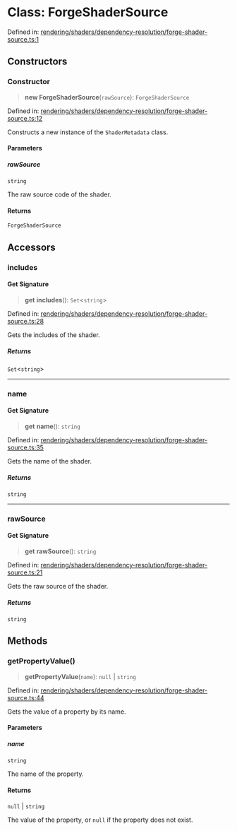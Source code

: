# Class: ForgeShaderSource

Defined in: [rendering/shaders/dependency-resolution/forge-shader-source.ts:1](https://github.com/Forge-Game-Engine/Forge/blob/7b95769650b59c5ba12aa490e41717344ca6bf1e/src/rendering/shaders/dependency-resolution/forge-shader-source.ts#L1)

## Constructors

### Constructor

> **new ForgeShaderSource**(`rawSource`): `ForgeShaderSource`

Defined in: [rendering/shaders/dependency-resolution/forge-shader-source.ts:12](https://github.com/Forge-Game-Engine/Forge/blob/7b95769650b59c5ba12aa490e41717344ca6bf1e/src/rendering/shaders/dependency-resolution/forge-shader-source.ts#L12)

Constructs a new instance of the `ShaderMetadata` class.

#### Parameters

##### rawSource

`string`

The raw source code of the shader.

#### Returns

`ForgeShaderSource`

## Accessors

### includes

#### Get Signature

> **get** **includes**(): `Set`\<`string`\>

Defined in: [rendering/shaders/dependency-resolution/forge-shader-source.ts:28](https://github.com/Forge-Game-Engine/Forge/blob/7b95769650b59c5ba12aa490e41717344ca6bf1e/src/rendering/shaders/dependency-resolution/forge-shader-source.ts#L28)

Gets the includes of the shader.

##### Returns

`Set`\<`string`\>

***

### name

#### Get Signature

> **get** **name**(): `string`

Defined in: [rendering/shaders/dependency-resolution/forge-shader-source.ts:35](https://github.com/Forge-Game-Engine/Forge/blob/7b95769650b59c5ba12aa490e41717344ca6bf1e/src/rendering/shaders/dependency-resolution/forge-shader-source.ts#L35)

Gets the name of the shader.

##### Returns

`string`

***

### rawSource

#### Get Signature

> **get** **rawSource**(): `string`

Defined in: [rendering/shaders/dependency-resolution/forge-shader-source.ts:21](https://github.com/Forge-Game-Engine/Forge/blob/7b95769650b59c5ba12aa490e41717344ca6bf1e/src/rendering/shaders/dependency-resolution/forge-shader-source.ts#L21)

Gets the raw source of the shader.

##### Returns

`string`

## Methods

### getPropertyValue()

> **getPropertyValue**(`name`): `null` \| `string`

Defined in: [rendering/shaders/dependency-resolution/forge-shader-source.ts:44](https://github.com/Forge-Game-Engine/Forge/blob/7b95769650b59c5ba12aa490e41717344ca6bf1e/src/rendering/shaders/dependency-resolution/forge-shader-source.ts#L44)

Gets the value of a property by its name.

#### Parameters

##### name

`string`

The name of the property.

#### Returns

`null` \| `string`

The value of the property, or `null` if the property does not exist.
